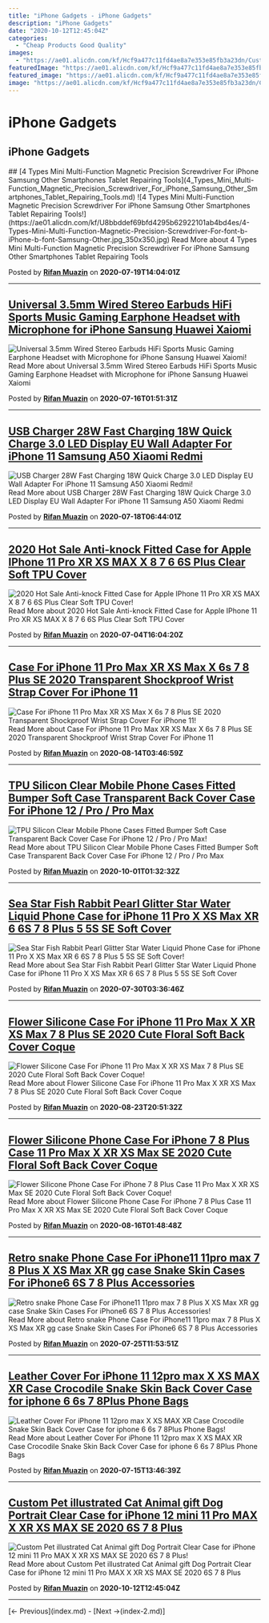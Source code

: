 ```yaml
---
title: "iPhone Gadgets - iPhone Gadgets"
description: "iPhone Gadgets"
date: "2020-10-12T12:45:04Z"
categories:
  - "Cheap Products Good Quality"
images: 
  - "https://ae01.alicdn.com/kf/Hcf9a477c11fd4ae8a7e353e85fb3a23dn/Custom-Pet-illustrated-Cat-Animal-gift-Dog-Portrait-Clear-Case-for-font-b-iPhone-b-font.jpg_350x350.jpg"
featuredImage: "https://ae01.alicdn.com/kf/Hcf9a477c11fd4ae8a7e353e85fb3a23dn/Custom-Pet-illustrated-Cat-Animal-gift-Dog-Portrait-Clear-Case-for-font-b-iPhone-b-font.jpg_350x350.jpg"
featured_image: "https://ae01.alicdn.com/kf/Hcf9a477c11fd4ae8a7e353e85fb3a23dn/Custom-Pet-illustrated-Cat-Animal-gift-Dog-Portrait-Clear-Case-for-font-b-iPhone-b-font.jpg_350x350.jpg"
image: "https://ae01.alicdn.com/kf/Hcf9a477c11fd4ae8a7e353e85fb3a23dn/Custom-Pet-illustrated-Cat-Animal-gift-Dog-Portrait-Clear-Case-for-font-b-iPhone-b-font.jpg_350x350.jpg"
---
```


# iPhone Gadgets

## iPhone Gadgets
<looping>
## [4 Types Mini Multi-Function Magnetic Precision Screwdriver For iPhone Samsung Other Smartphones Tablet Repairing Tools](4_Types_Mini_Multi-Function_Magnetic_Precision_Screwdriver_For_iPhone_Samsung_Other_Smartphones_Tablet_Repairing_Tools.md)
![4 Types Mini Multi-Function Magnetic Precision Screwdriver For iPhone Samsung Other Smartphones Tablet Repairing Tools!](https://ae01.alicdn.com/kf/U8bbddef69bfd4295b62922101ab4bd4es/4-Types-Mini-Multi-Function-Magnetic-Precision-Screwdriver-For-font-b-iPhone-b-font-Samsung-Other.jpg_350x350.jpg)
Read More about 4 Types Mini Multi-Function Magnetic Precision Screwdriver For iPhone Samsung Other Smartphones Tablet Repairing Tools

Posted by [**Rifan Muazin**](4_Types_Mini_Multi-Function_Magnetic_Precision_Screwdriver_For_iPhone_Samsung_Other_Smartphones_Tablet_Repairing_Tools.md) on **2020-07-19T14:04:01Z**
***

## [Universal 3.5mm Wired Stereo Earbuds HiFi Sports Music Gaming Earphone Headset with Microphone for iPhone Sansung Huawei Xaiomi](Universal_3.5mm_Wired_Stereo_Earbuds_HiFi_Sports_Music_Gaming_Earphone_Headset_with_Microphone_for_iPhone_Sansung_Huawei_Xaiomi.md)
![Universal 3.5mm Wired Stereo Earbuds HiFi Sports Music Gaming Earphone Headset with Microphone for iPhone Sansung Huawei Xaiomi!](https://ae01.alicdn.com/kf/Hc7348323c5f947e1a54d0220fe481dd4p/Universal-3-5mm-Wired-Stereo-Earbuds-HiFi-Sports-Music-Gaming-Earphone-Headset-with-Microphone-for-font.jpg_350x350.jpg)
Read More about Universal 3.5mm Wired Stereo Earbuds HiFi Sports Music Gaming Earphone Headset with Microphone for iPhone Sansung Huawei Xaiomi

Posted by [**Rifan Muazin**](Universal_3.5mm_Wired_Stereo_Earbuds_HiFi_Sports_Music_Gaming_Earphone_Headset_with_Microphone_for_iPhone_Sansung_Huawei_Xaiomi.md) on **2020-07-16T01:51:31Z**
***

## [USB Charger 28W Fast Charging 18W Quick Charge 3.0 LED Display EU Wall Adapter For iPhone 11 Samsung A50 Xiaomi Redmi](USB_Charger_28W_Fast_Charging_18W_Quick_Charge_3.0_LED_Display_EU_Wall_Adapter_For_iPhone_11_Samsung_A50_Xiaomi_Redmi.md)
![USB Charger 28W Fast Charging 18W Quick Charge 3.0 LED Display EU Wall Adapter For iPhone 11 Samsung A50 Xiaomi Redmi!](https://ae01.alicdn.com/kf/H88456cf5c00a4290bfefa94d4f905723X/USB-Charger-28W-Fast-Charging-18W-Quick-Charge-3-0-LED-Display-EU-Wall-Adapter-For.jpg_350x350.jpg)
Read More about USB Charger 28W Fast Charging 18W Quick Charge 3.0 LED Display EU Wall Adapter For iPhone 11 Samsung A50 Xiaomi Redmi

Posted by [**Rifan Muazin**](USB_Charger_28W_Fast_Charging_18W_Quick_Charge_3.0_LED_Display_EU_Wall_Adapter_For_iPhone_11_Samsung_A50_Xiaomi_Redmi.md) on **2020-07-18T06:44:01Z**
***

## [2020 Hot Sale Anti-knock Fitted Case for Apple IPhone 11 Pro XR XS MAX X 8 7 6 6S Plus Clear Soft TPU Cover](2020_Hot_Sale_Anti-knock_Fitted_Case_for_Apple_IPhone_11_Pro_XR_XS_MAX_X_8_7_6_6S_Plus_Clear_Soft_TPU_Cover.md)
![2020 Hot Sale Anti-knock Fitted Case for Apple IPhone 11 Pro XR XS MAX X 8 7 6 6S Plus Clear Soft TPU Cover!](https://ae01.alicdn.com/kf/Hece5ab3745eb4a03a318a1d1ab0442f7I/2020-Hot-Sale-Anti-knock-Fitted-Case-for-Apple-font-b-IPhone-b-font-11-Pro.jpg_350x350.jpg)
Read More about 2020 Hot Sale Anti-knock Fitted Case for Apple IPhone 11 Pro XR XS MAX X 8 7 6 6S Plus Clear Soft TPU Cover

Posted by [**Rifan Muazin**](2020_Hot_Sale_Anti-knock_Fitted_Case_for_Apple_IPhone_11_Pro_XR_XS_MAX_X_8_7_6_6S_Plus_Clear_Soft_TPU_Cover.md) on **2020-07-04T16:04:20Z**
***

## [Case For iPhone 11 Pro Max XR XS Max X 6s 7 8 Plus SE 2020 Transparent Shockproof Wrist Strap Cover For iPhone 11](Case_For_iPhone_11_Pro_Max_XR_XS_Max_X_6s_7_8_Plus_SE_2020_Transparent_Shockproof_Wrist_Strap_Cover_For_iPhone_11.md)
![Case For iPhone 11 Pro Max XR XS Max X 6s 7 8 Plus SE 2020 Transparent Shockproof Wrist Strap Cover For iPhone 11!](https://ae01.alicdn.com/kf/H7d100705e0f143f0aa09f142c46e4b888/Case-For-font-b-iPhone-b-font-11-Pro-Max-XR-XS-Max-X-6s-7.jpg_350x350.jpg)
Read More about Case For iPhone 11 Pro Max XR XS Max X 6s 7 8 Plus SE 2020 Transparent Shockproof Wrist Strap Cover For iPhone 11

Posted by [**Rifan Muazin**](Case_For_iPhone_11_Pro_Max_XR_XS_Max_X_6s_7_8_Plus_SE_2020_Transparent_Shockproof_Wrist_Strap_Cover_For_iPhone_11.md) on **2020-08-14T03:46:59Z**
***

## [TPU Silicon Clear Mobile Phone Cases Fitted Bumper Soft Case Transparent Back Cover Case For iPhone 12 / Pro / Pro Max](TPU_Silicon_Clear_Mobile_Phone_Cases_Fitted_Bumper_Soft_Case_Transparent_Back_Cover_Case_For_iPhone_12___Pro___Pro_Max.md)
![TPU Silicon Clear Mobile Phone Cases Fitted Bumper Soft Case Transparent Back Cover Case For iPhone 12 / Pro / Pro Max!](https://ae01.alicdn.com/kf/Hb9ae79ce0dae42398c64dec41b29e065Y/TPU-Silicon-Clear-Mobile-Phone-Cases-Fitted-Bumper-Soft-Case-Transparent-Back-Cover-Case-For-font.jpg_350x350.jpg)
Read More about TPU Silicon Clear Mobile Phone Cases Fitted Bumper Soft Case Transparent Back Cover Case For iPhone 12 / Pro / Pro Max

Posted by [**Rifan Muazin**](TPU_Silicon_Clear_Mobile_Phone_Cases_Fitted_Bumper_Soft_Case_Transparent_Back_Cover_Case_For_iPhone_12___Pro___Pro_Max.md) on **2020-10-01T01:32:32Z**
***

## [Sea Star Fish Rabbit Pearl Glitter Star Water Liquid Phone Case for iPhone 11 Pro X XS Max XR 6 6S 7 8 Plus 5 5S SE Soft Cover](Sea_Star_Fish_Rabbit_Pearl_Glitter_Star_Water_Liquid_Phone_Case_for_iPhone_11_Pro_X_XS_Max_XR_6_6S_7_8_Plus_5_5S_SE_Soft_Cover.md)
![Sea Star Fish Rabbit Pearl Glitter Star Water Liquid Phone Case for iPhone 11 Pro X XS Max XR 6 6S 7 8 Plus 5 5S SE Soft Cover!](https://ae01.alicdn.com/kf/H5485b9fa8068468cb3455ec280dceebdg/Sea-Star-Fish-Rabbit-Pearl-Glitter-Star-Water-Liquid-Phone-Case-for-font-b-iPhone-b.jpg_350x350.jpg)
Read More about Sea Star Fish Rabbit Pearl Glitter Star Water Liquid Phone Case for iPhone 11 Pro X XS Max XR 6 6S 7 8 Plus 5 5S SE Soft Cover

Posted by [**Rifan Muazin**](Sea_Star_Fish_Rabbit_Pearl_Glitter_Star_Water_Liquid_Phone_Case_for_iPhone_11_Pro_X_XS_Max_XR_6_6S_7_8_Plus_5_5S_SE_Soft_Cover.md) on **2020-07-30T03:36:46Z**
***

## [Flower Silicone Case For iPhone 11 Pro Max X XR XS Max 7 8 Plus SE 2020 Cute Floral Soft Back Cover Coque](Flower_Silicone_Case_For_iPhone_11_Pro_Max_X_XR_XS_Max_7_8_Plus_SE_2020_Cute_Floral_Soft_Back_Cover_Coque.md)
![Flower Silicone Case For iPhone 11 Pro Max X XR XS Max 7 8 Plus SE 2020 Cute Floral Soft Back Cover Coque!](https://ae01.alicdn.com/kf/Hbd14c304a3ec40b19ef90338e6ad2972U/Flower-Silicone-Case-For-font-b-iPhone-b-font-11-Pro-Max-X-XR-XS-Max.jpg_350x350.jpg)
Read More about Flower Silicone Case For iPhone 11 Pro Max X XR XS Max 7 8 Plus SE 2020 Cute Floral Soft Back Cover Coque

Posted by [**Rifan Muazin**](Flower_Silicone_Case_For_iPhone_11_Pro_Max_X_XR_XS_Max_7_8_Plus_SE_2020_Cute_Floral_Soft_Back_Cover_Coque.md) on **2020-08-23T20:51:32Z**
***

## [Flower Silicone Phone Case For iPhone 7 8 Plus Case 11 Pro Max X XR XS Max SE 2020 Cute Floral Soft Back Cover Coque](Flower_Silicone_Phone_Case_For_iPhone_7_8_Plus_Case_11_Pro_Max_X_XR_XS_Max_SE_2020_Cute_Floral_Soft_Back_Cover_Coque.md)
![Flower Silicone Phone Case For iPhone 7 8 Plus Case 11 Pro Max X XR XS Max SE 2020 Cute Floral Soft Back Cover Coque!](https://ae01.alicdn.com/kf/H9750bad417c843a197dfd4f1bbb6e878e/Flower-Silicone-Phone-Case-For-font-b-iPhone-b-font-7-8-Plus-Case-11-Pro.jpg_350x350.jpg)
Read More about Flower Silicone Phone Case For iPhone 7 8 Plus Case 11 Pro Max X XR XS Max SE 2020 Cute Floral Soft Back Cover Coque

Posted by [**Rifan Muazin**](Flower_Silicone_Phone_Case_For_iPhone_7_8_Plus_Case_11_Pro_Max_X_XR_XS_Max_SE_2020_Cute_Floral_Soft_Back_Cover_Coque.md) on **2020-08-16T01:48:48Z**
***

## [Retro snake Phone Case For iPhone11 11pro max 7 8 Plus X XS Max XR gg case Snake Skin Cases For iPhone6 6S 7 8 Plus Accessories](Retro_snake_Phone_Case_For_iPhone11_11pro_max_7_8_Plus_X_XS_Max_XR_gg_case_Snake_Skin_Cases_For_iPhone6_6S_7_8_Plus_Accessories.md)
![Retro snake Phone Case For iPhone11 11pro max 7 8 Plus X XS Max XR gg case Snake Skin Cases For iPhone6 6S 7 8 Plus Accessories!](https://ae01.alicdn.com/kf/Hd812daa32f154443970c66957c85ac050/Retro-snake-Phone-Case-For-iPhone11-11pro-max-7-8-Plus-X-XS-Max-XR-gg.jpg_350x350.jpg)
Read More about Retro snake Phone Case For iPhone11 11pro max 7 8 Plus X XS Max XR gg case Snake Skin Cases For iPhone6 6S 7 8 Plus Accessories

Posted by [**Rifan Muazin**](Retro_snake_Phone_Case_For_iPhone11_11pro_max_7_8_Plus_X_XS_Max_XR_gg_case_Snake_Skin_Cases_For_iPhone6_6S_7_8_Plus_Accessories.md) on **2020-07-25T11:53:51Z**
***

## [Leather Cover For iPhone 11 12pro max X XS MAX XR Case Crocodile Snake Skin Back Cover Case for iphone 6 6s 7 8Plus Phone Bags](Leather_Cover_For_iPhone_11_12pro_max_X_XS_MAX_XR_Case_Crocodile_Snake_Skin_Back_Cover_Case_for_iphone_6_6s_7_8Plus_Phone_Bags.md)
![Leather Cover For iPhone 11 12pro max X XS MAX XR Case Crocodile Snake Skin Back Cover Case for iphone 6 6s 7 8Plus Phone Bags!](https://ae01.alicdn.com/kf/H745111782f2c4eb69ef97f4113b8eea5p/Leather-Cover-For-font-b-iPhone-b-font-11-12pro-max-X-XS-MAX-XR-Case.jpg_350x350.jpg)
Read More about Leather Cover For iPhone 11 12pro max X XS MAX XR Case Crocodile Snake Skin Back Cover Case for iphone 6 6s 7 8Plus Phone Bags

Posted by [**Rifan Muazin**](Leather_Cover_For_iPhone_11_12pro_max_X_XS_MAX_XR_Case_Crocodile_Snake_Skin_Back_Cover_Case_for_iphone_6_6s_7_8Plus_Phone_Bags.md) on **2020-07-15T13:46:39Z**
***

## [Custom Pet illustrated Cat Animal gift Dog Portrait Clear Case for iPhone 12 mini 11 Pro MAX X XR XS MAX SE 2020 6S 7 8 Plus](Custom_Pet_illustrated_Cat_Animal_gift_Dog_Portrait_Clear_Case_for_iPhone_12_mini_11_Pro_MAX_X_XR_XS_MAX_SE_2020_6S_7_8_Plus.md)
![Custom Pet illustrated Cat Animal gift Dog Portrait Clear Case for iPhone 12 mini 11 Pro MAX X XR XS MAX SE 2020 6S 7 8 Plus!](https://ae01.alicdn.com/kf/Hcf9a477c11fd4ae8a7e353e85fb3a23dn/Custom-Pet-illustrated-Cat-Animal-gift-Dog-Portrait-Clear-Case-for-font-b-iPhone-b-font.jpg_350x350.jpg)
Read More about Custom Pet illustrated Cat Animal gift Dog Portrait Clear Case for iPhone 12 mini 11 Pro MAX X XR XS MAX SE 2020 6S 7 8 Plus

Posted by [**Rifan Muazin**](Custom_Pet_illustrated_Cat_Animal_gift_Dog_Portrait_Clear_Case_for_iPhone_12_mini_11_Pro_MAX_X_XR_XS_MAX_SE_2020_6S_7_8_Plus.md) on **2020-10-12T12:45:04Z**
***
</looping>

<pagination>
[← Previous](index.md) - [Next →(index-2.md)]
</pagination>
